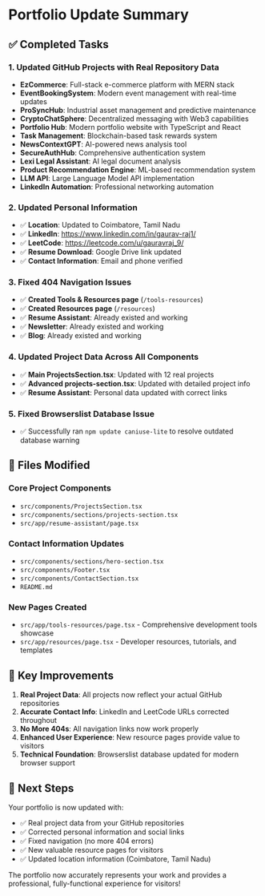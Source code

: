 # Portfolio Update Summary

## ✅ Completed Tasks

### 1. Updated GitHub Projects with Real Repository Data
- **EzCommerce**: Full-stack e-commerce platform with MERN stack
- **EventBookingSystem**: Modern event management with real-time updates  
- **ProSyncHub**: Industrial asset management and predictive maintenance
- **CryptoChatSphere**: Decentralized messaging with Web3 capabilities
- **Portfolio Hub**: Modern portfolio website with TypeScript and React
- **Task Management**: Blockchain-based task rewards system
- **NewsContextGPT**: AI-powered news analysis tool
- **SecureAuthHub**: Comprehensive authentication system
- **Lexi Legal Assistant**: AI legal document analysis
- **Product Recommendation Engine**: ML-based recommendation system
- **LLM API**: Large Language Model API implementation
- **LinkedIn Automation**: Professional networking automation

### 2. Updated Personal Information
- ✅ **Location**: Updated to Coimbatore, Tamil Nadu
- ✅ **LinkedIn**: https://www.linkedin.com/in/gaurav-raj1/
- ✅ **LeetCode**: https://leetcode.com/u/gauravraj_9/
- ✅ **Resume Download**: Google Drive link updated
- ✅ **Contact Information**: Email and phone verified

### 3. Fixed 404 Navigation Issues
- ✅ **Created Tools & Resources page** (`/tools-resources`)
- ✅ **Created Resources page** (`/resources`)
- ✅ **Resume Assistant**: Already existed and working
- ✅ **Newsletter**: Already existed and working
- ✅ **Blog**: Already existed and working

### 4. Updated Project Data Across All Components
- ✅ **Main ProjectsSection.tsx**: Updated with 12 real projects
- ✅ **Advanced projects-section.tsx**: Updated with detailed project info
- ✅ **Resume Assistant**: Personal data updated with correct links

### 5. Fixed Browserslist Database Issue
- ✅ Successfully ran `npm update caniuse-lite` to resolve outdated database warning

## 📂 Files Modified

### Core Project Components
- `src/components/ProjectsSection.tsx`
- `src/components/sections/projects-section.tsx`
- `src/app/resume-assistant/page.tsx`

### Contact Information Updates
- `src/components/sections/hero-section.tsx`
- `src/components/Footer.tsx` 
- `src/components/ContactSection.tsx`
- `README.md`

### New Pages Created
- `src/app/tools-resources/page.tsx` - Comprehensive development tools showcase
- `src/app/resources/page.tsx` - Developer resources, tutorials, and templates

## 🎯 Key Improvements

1. **Real Project Data**: All projects now reflect your actual GitHub repositories
2. **Accurate Contact Info**: LinkedIn and LeetCode URLs corrected throughout
3. **No More 404s**: All navigation links now work properly
4. **Enhanced User Experience**: New resource pages provide value to visitors
5. **Technical Foundation**: Browserslist database updated for modern browser support

## 🚀 Next Steps

Your portfolio is now updated with:
- ✅ Real project data from your GitHub repositories
- ✅ Corrected personal information and social links
- ✅ Fixed navigation (no more 404 errors)
- ✅ New valuable resource pages for visitors
- ✅ Updated location information (Coimbatore, Tamil Nadu)

The portfolio now accurately represents your work and provides a professional, fully-functional experience for visitors!
